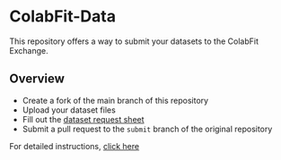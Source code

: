 # ColabFit-Data
This repository offers a way to submit your datasets to the ColabFit Exchange.  
  
## Overview  
  
* Create a fork of the main branch of this repository
* Upload your dataset files
* Fill out the [dataset request sheet](https://github.com/gpwolfe/colabfit-data/blob/main/examples/CF_dataset_request.md)
* Submit a pull request to the `submit` branch of the original repository

For detailed instructions, [click here](https://github.com/gpwolfe/colabfit-data/blob/main/examples/instructions.md)
